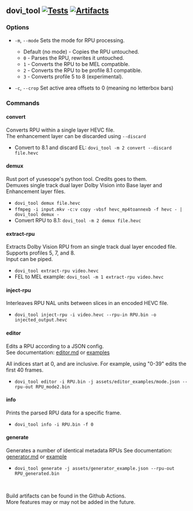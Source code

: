 ## dovi_tool [![Tests](https://github.com/quietvoid/dovi_tool/workflows/Tests/badge.svg)](https://github.com/quietvoid/dovi_tool/actions?query=workflow%3ATests) [![Artifacts](https://github.com/quietvoid/dovi_tool/workflows/Artifacts/badge.svg)](https://github.com/quietvoid/dovi_tool/actions?query=workflow%3AArtifacts)
### Options
* `-m`, `--mode` Sets the mode for RPU processing.
  * Default (no mode) - Copies the RPU untouched.
  * `0` - Parses the RPU, rewrites it untouched.
  * `1` - Converts the RPU to be MEL compatible.
  * `2` - Converts the RPU to be profile 8.1 compatible.
  * `3` - Converts profile 5 to 8 (experimental).

* `-c`, `--crop` Set active area offsets to 0 (meaning no letterbox bars)

### Commands

#### convert
Converts RPU within a single layer HEVC file.  
The enhancement layer can be discarded using `--discard`

* Convert to 8.1 and discard EL: `dovi_tool -m 2 convert --discard file.hevc`
#### demux
Rust port of yusesope's python tool. Credits goes to them.  
Demuxes single track dual layer Dolby Vision into Base layer and Enhancement layer files.

* `dovi_tool demux file.hevc`
* `ffmpeg -i input.mkv -c:v copy -vbsf hevc_mp4toannexb -f hevc - | dovi_tool demux -`
* Convert RPU to 8.1: `dovi_tool -m 2 demux file.hevc`

#### extract-rpu
Extracts Dolby Vision RPU from an single track dual layer encoded file.
Supports profiles 5, 7, and 8.  
Input can be piped.

* `dovi_tool extract-rpu video.hevc`
* FEL to MEL example: `dovi_tool -m 1 extract-rpu video.hevc`

#### inject-rpu
Interleaves RPU NAL units between slices in an encoded HEVC file.

* `dovi_tool inject-rpu -i video.hevc --rpu-in RPU.bin -o injected_output.hevc`

#### editor
Edits a RPU according to a JSON config.  
See documentation: [editor.md](editor.md) or [examples](assets/editor_examples)

All indices start at 0, and are inclusive.  For example, using "0-39" edits the first 40 frames.

* `dovi_tool editor -i RPU.bin -j assets/editor_examples/mode.json --rpu-out RPU_mode2.bin`

#### info
Prints the parsed RPU data for a specific frame.

* `dovi_tool info -i RPU.bin -f 0`  

#### generate
Generates a number of identical metadata RPUs
See documentation: [generator.md](generator.md) or [example](assets/generator_example.json)

* `dovi_tool generate -j assets/generator_example.json --rpu-out RPU_generated.bin`

&nbsp;

Build artifacts can be found in the Github Actions.  
More features may or may not be added in the future.
